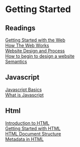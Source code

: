 # Getting Started

## Readings

[Getting Started with the Web](https://developer.mozilla.org/en-US/docs/Learn/Getting_started_with_the_web) <br>
[How The Web Works](https://developer.mozilla.org/en-US/docs/Learn/Getting_started_with_the_web/How_the_Web_works) <br>
[Website Design and Process](https://developer.mozilla.org/en-US/docs/Learn/Getting_started_with_the_web/JavaScript_basics) <br>
[How to begin to design a website](https://developer.mozilla.org/en-US/docs/Learn/Common_questions/Thinking_before_coding) <br>
[Semantics](https://developer.mozilla.org/en-US/docs/Glossary/Semantics) <br>

## Javascript

[Javascript Basics](https://developer.mozilla.org/en-US/docs/Learn/Getting_started_with_the_web/JavaScript_basics) <br>
[What is Javascript](https://developer.mozilla.org/en-US/docs/Learn/JavaScript/First_steps/What_is_JavaScript) <br>

## Html

[Introduction to HTML](https://developer.mozilla.org/en-US/docs/Learn/HTML/Introduction_to_HTML/) <br>
[Getting Started with HTML](https://developer.mozilla.org/en-US/docs/Learn/HTML/Introduction_to_HTML/Getting_started) <br>
[HTML Document Structure](https://developer.mozilla.org/en-US/docs/Learn/HTML/Introduction_to_HTML/Document_and_website_structure) <br>
[Metadata in HTML](https://developer.mozilla.org/en-US/docs/Learn/HTML/Introduction_to_HTML/The_head_metadata_in_HTML) <br>

